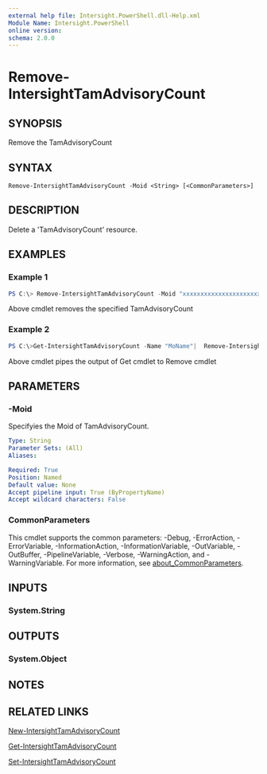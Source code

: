 ```yaml
---
external help file: Intersight.PowerShell.dll-Help.xml
Module Name: Intersight.PowerShell
online version:
schema: 2.0.0
---
```


# Remove-IntersightTamAdvisoryCount

## SYNOPSIS
Remove the TamAdvisoryCount

## SYNTAX

```
Remove-IntersightTamAdvisoryCount -Moid <String> [<CommonParameters>]
```

## DESCRIPTION
Delete a &apos;TamAdvisoryCount&apos; resource.

## EXAMPLES

### Example 1
```powershell
PS C:\> Remove-IntersightTamAdvisoryCount -Moid "xxxxxxxxxxxxxxxxxxxxxxxxxxx"
```
Above cmdlet removes the specified TamAdvisoryCount 

### Example 2
```powershell
PS C:\>Get-IntersightTamAdvisoryCount -Name "MoName"|  Remove-IntersightTamAdvisoryCount
```
Above cmdlet pipes the output of Get cmdlet to Remove cmdlet

## PARAMETERS

### -Moid
Specifyies the Moid of TamAdvisoryCount.

```yaml
Type: String
Parameter Sets: (All)
Aliases:

Required: True
Position: Named
Default value: None
Accept pipeline input: True (ByPropertyName)
Accept wildcard characters: False
```

### CommonParameters
This cmdlet supports the common parameters: -Debug, -ErrorAction, -ErrorVariable, -InformationAction, -InformationVariable, -OutVariable, -OutBuffer, -PipelineVariable, -Verbose, -WarningAction, and -WarningVariable. For more information, see [about_CommonParameters](http://go.microsoft.com/fwlink/?LinkID=113216).

## INPUTS

### System.String

## OUTPUTS

### System.Object
## NOTES

## RELATED LINKS

[New-IntersightTamAdvisoryCount](./New-IntersightTamAdvisoryCount.md)

[Get-IntersightTamAdvisoryCount](./Get-IntersightTamAdvisoryCount.md)

[Set-IntersightTamAdvisoryCount](./Set-IntersightTamAdvisoryCount.md)

